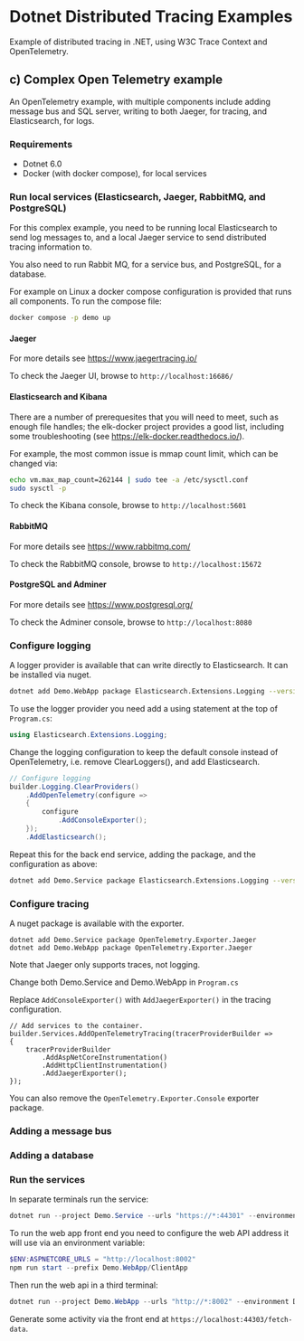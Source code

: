 # Dotnet Distributed Tracing Examples

Example of distributed tracing in .NET, using W3C Trace Context and OpenTelemetry.

## c) Complex Open Telemetry example

An OpenTelemetry example, with multiple components include adding message bus and SQL server, writing to both Jaeger, for tracing, and Elasticsearch, for logs.


### Requirements

* Dotnet 6.0
* Docker (with docker compose), for local services


### Run local services (Elasticsearch, Jaeger, RabbitMQ, and PostgreSQL)

For this complex example, you need to be running local Elasticsearch to send 
log messages to, and a local Jaeger service to send distributed tracing 
information to. 

You also need to run Rabbit MQ, for a service bus, and PostgreSQL, for a database.

For example on Linux a docker compose configuration is provided that runs all
components. To run the compose file:

```sh
docker compose -p demo up
```

#### Jaeger

For more details see https://www.jaegertracing.io/

To check the Jaeger UI, browse to `http://localhost:16686/`

#### Elasticsearch and Kibana

There are a number of prerequesites that you will need to meet, such as enough 
file handles; the elk-docker project provides a good list, including 
some troubleshooting (see https://elk-docker.readthedocs.io/).

For example, the most common issue is mmap count limit, which can be changed via: 

```sh
echo vm.max_map_count=262144 | sudo tee -a /etc/sysctl.conf
sudo sysctl -p
```

To check the Kibana console, browse to `http://localhost:5601`

#### RabbitMQ

For more details see https://www.rabbitmq.com/

To check the RabbitMQ console, browse to `http://localhost:15672`

#### PostgreSQL and Adminer

For more details see https://www.postgresql.org/

To check the Adminer console, browse to `http://localhost:8080`

### Configure logging

A logger provider is available that can write directly to Elasticsearch. It can be installed via nuget.

```sh
dotnet add Demo.WebApp package Elasticsearch.Extensions.Logging --version 1.6.0-alpha1
```

To use the logger provider you need add a using statement at the top of `Program.cs`:

```csharp
using Elasticsearch.Extensions.Logging;
```

Change the logging configuration to keep the default console instead of OpenTelemetry, i.e. remove ClearLoggers(),
and add Elasticsearch. 

```csharp
// Configure logging
builder.Logging.ClearProviders()
    .AddOpenTelemetry(configure =>
    {
        configure
            .AddConsoleExporter();
    });
    .AddElasticsearch();
```

Repeat this for the back end service, adding the package, and the configuration as above:

```sh
dotnet add Demo.Service package Elasticsearch.Extensions.Logging --version 1.6.0-alpha1
```

### Configure tracing

A nuget package is available with the exporter.

```
dotnet add Demo.Service package OpenTelemetry.Exporter.Jaeger
dotnet add Demo.WebApp package OpenTelemetry.Exporter.Jaeger
```

Note that Jaeger only supports traces, not logging.

Change both Demo.Service and Demo.WebApp in `Program.cs`

Replace `AddConsoleExporter()` with `AddJaegerExporter()` in the tracing configuration.

```
// Add services to the container.
builder.Services.AddOpenTelemetryTracing(tracerProviderBuilder =>
{
    tracerProviderBuilder
        .AddAspNetCoreInstrumentation()
        .AddHttpClientInstrumentation()
        .AddJaegerExporter();
});
```

You can also remove the `OpenTelemetry.Exporter.Console` exporter package.

### Adding a message bus


### Adding a database


### Run the services

In separate terminals run the service:

```powershell
dotnet run --project Demo.Service --urls "https://*:44301" --environment Development
```

To run the web app front end you need to configure the web API address it will use via an environment variable:

```powershell
$ENV:ASPNETCORE_URLS = "http://localhost:8002"
npm run start --prefix Demo.WebApp/ClientApp
```

Then run the web api in a third terminal:

```powershell
dotnet run --project Demo.WebApp --urls "http://*:8002" --environment Development
```

Generate some activity via the front end at `https://localhost:44303/fetch-data`.




